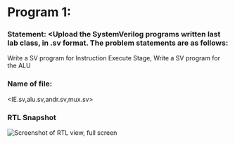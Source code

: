 # Program 1: 
### Statement: <Upload the SystemVerilog programs written last lab class, in .sv format. The problem statements are as follows:

Write a SV program for Instruction Execute Stage,
Write a SV program for the ALU
>

### Name of file:
<IE.sv,alu.sv,andr.sv,mux.sv>

### RTL Snapshot
![Screenshot of RTL view, full screen](<mux.png, alu.png, andr.png, IE.png>)
